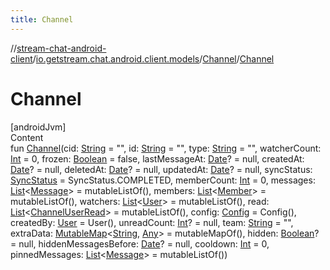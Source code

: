 ```yaml
---
title: Channel
---
```

//[stream-chat-android-client](../../../index.md)/[io.getstream.chat.android.client.models](../index.md)/[Channel](index.md)/[Channel](Channel.md)



# Channel  
[androidJvm]  
Content  
fun [Channel](Channel.md)(cid: [String](https://kotlinlang.org/api/latest/jvm/stdlib/kotlin/-string/index.html) = "", id: [String](https://kotlinlang.org/api/latest/jvm/stdlib/kotlin/-string/index.html) = "", type: [String](https://kotlinlang.org/api/latest/jvm/stdlib/kotlin/-string/index.html) = "", watcherCount: [Int](https://kotlinlang.org/api/latest/jvm/stdlib/kotlin/-int/index.html) = 0, frozen: [Boolean](https://kotlinlang.org/api/latest/jvm/stdlib/kotlin/-boolean/index.html) = false, lastMessageAt: [Date](https://developer.android.com/reference/kotlin/java/util/Date.html)? = null, createdAt: [Date](https://developer.android.com/reference/kotlin/java/util/Date.html)? = null, deletedAt: [Date](https://developer.android.com/reference/kotlin/java/util/Date.html)? = null, updatedAt: [Date](https://developer.android.com/reference/kotlin/java/util/Date.html)? = null, syncStatus: [SyncStatus](../../io.getstream.chat.android.client.utils/SyncStatus/index.md) = SyncStatus.COMPLETED, memberCount: [Int](https://kotlinlang.org/api/latest/jvm/stdlib/kotlin/-int/index.html) = 0, messages: [List](https://kotlinlang.org/api/latest/jvm/stdlib/kotlin.collections/-list/index.html)&lt;[Message](../Message/index.md)&gt; = mutableListOf(), members: [List](https://kotlinlang.org/api/latest/jvm/stdlib/kotlin.collections/-list/index.html)&lt;[Member](../Member/index.md)&gt; = mutableListOf(), watchers: [List](https://kotlinlang.org/api/latest/jvm/stdlib/kotlin.collections/-list/index.html)&lt;[User](../User/index.md)&gt; = mutableListOf(), read: [List](https://kotlinlang.org/api/latest/jvm/stdlib/kotlin.collections/-list/index.html)&lt;[ChannelUserRead](../ChannelUserRead/index.md)&gt; = mutableListOf(), config: [Config](../Config/index.md) = Config(), createdBy: [User](../User/index.md) = User(), unreadCount: [Int](https://kotlinlang.org/api/latest/jvm/stdlib/kotlin/-int/index.html)? = null, team: [String](https://kotlinlang.org/api/latest/jvm/stdlib/kotlin/-string/index.html) = "", extraData: [MutableMap](https://kotlinlang.org/api/latest/jvm/stdlib/kotlin.collections/-mutable-map/index.html)&lt;[String](https://kotlinlang.org/api/latest/jvm/stdlib/kotlin/-string/index.html), [Any](https://kotlinlang.org/api/latest/jvm/stdlib/kotlin/-any/index.html)&gt; = mutableMapOf(), hidden: [Boolean](https://kotlinlang.org/api/latest/jvm/stdlib/kotlin/-boolean/index.html)? = null, hiddenMessagesBefore: [Date](https://developer.android.com/reference/kotlin/java/util/Date.html)? = null, cooldown: [Int](https://kotlinlang.org/api/latest/jvm/stdlib/kotlin/-int/index.html) = 0, pinnedMessages: [List](https://kotlinlang.org/api/latest/jvm/stdlib/kotlin.collections/-list/index.html)&lt;[Message](../Message/index.md)&gt; = mutableListOf())  



